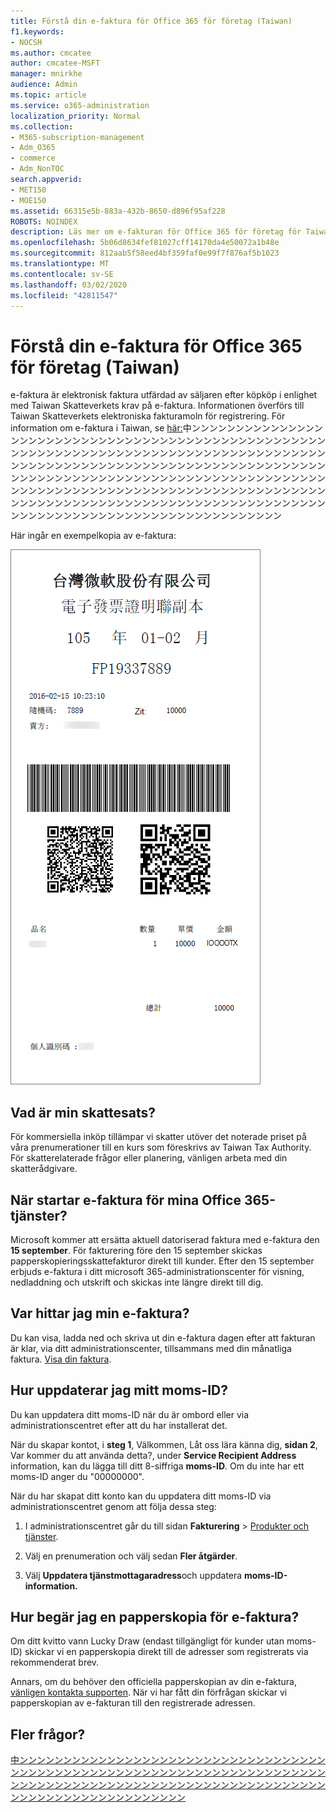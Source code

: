 ```yaml
---
title: Förstå din e-faktura för Office 365 för företag (Taiwan)
f1.keywords:
- NOCSH
ms.author: cmcatee
author: cmcatee-MSFT
manager: mnirkhe
audience: Admin
ms.topic: article
ms.service: o365-administration
localization_priority: Normal
ms.collection:
- M365-subscription-management
- Adm_O365
- commerce
- Adm_NonTOC
search.appverid:
- MET150
- MOE150
ms.assetid: 66315e5b-883a-432b-8650-d896f95af228
ROBOTS: NOINDEX
description: Läs mer om e-fakturan för Office 365 för företag för Taiwan.
ms.openlocfilehash: 5b06d8634fef81027cff14170da4e50072a1b48e
ms.sourcegitcommit: 812aab5f58eed4bf359faf0e99f7f876af5b1023
ms.translationtype: MT
ms.contentlocale: sv-SE
ms.lasthandoff: 03/02/2020
ms.locfileid: "42811547"
---
```

# <a name="understand-your-e-invoice-for-office-365-for-business-taiwan"></a>Förstå din e-faktura för Office 365 för företag (Taiwan)

e-faktura är elektronisk faktura utfärdad av säljaren efter köpköp i enlighet med Taiwan Skatteverkets krav på e-faktura. Informationen överförs till Taiwan Skatteverkets elektroniska fakturamoln för registrering. För information om e-faktura i Taiwan, se <a href="https://www.einvoice.nat.gov.tw/" target="_blank">här:</a>中ンンンンンンンンンンンンンンンンンンンンンンンンンンンンンンンンンンンンンンンンンンンンンンンンンンンンンンンンンンンンンンンンンンンンンンンンンンンンンンンンンンンンンンンンンンンンンンンンンンンンンンンンンンンンンンンンンンンンンンンンンンンンンンンンンンンンンンンンンンンンンンンンンンンンンンンンンンンンンンンンンンンンンンンンンンンンンンンンンンンンンンンンンンンンンンンンンンンンンンンンンンンンンンンンンンンンンンンンンンンンンンンンンンンンンンンンンンンンンンンンンンンンンンンンンンンンンンンンンンンンンン
  
Här ingår en exempelkopia av e-faktura:
  
![Taiwans e-faktura.](../../media/01a275ad-54a9-4b76-ac03-4b288508b161.png)
  
## <a name="what-is-my-tax-rate"></a>Vad är min skattesats?

För kommersiella inköp tillämpar vi skatter utöver det noterade priset på våra prenumerationer till en kurs som föreskrivs av Taiwan Tax Authority. För skatterelaterade frågor eller planering, vänligen arbeta med din skatterådgivare.
  
## <a name="when-will-e-invoice-start-for-my-office-365-services"></a>När startar e-faktura för mina Office 365-tjänster?

Microsoft kommer att ersätta aktuell datoriserad faktura med e-faktura den **15 september**. För fakturering före den 15 september skickas papperskopieringsskattefakturor direkt till kunder. Efter den 15 september erbjuds e-faktura i ditt microsoft 365-administrationscenter för visning, nedladdning och utskrift och skickas inte längre direkt till dig. 
  
## <a name="where-can-i-find-my-e-invoice"></a>Var hittar jag min e-faktura?

Du kan visa, ladda ned och skriva ut din e-faktura dagen efter att fakturan är klar, via ditt administrationscenter, tillsammans med din månatliga faktura. [Visa din faktura](view-your-bill-or-invoice.md).
  
## <a name="how-do-i-update-my-vat-id"></a>Hur uppdaterar jag mitt moms-ID?

Du kan uppdatera ditt moms-ID när du är ombord eller via administrationscentret efter att du har installerat det.
  
När du skapar kontot, i **steg 1**, Välkommen, Låt oss lära känna dig, **sidan 2**, Var kommer du att använda detta?, under **Service Recipient Address** information, kan du lägga till ditt 8-siffriga **moms-ID**. Om du inte har ett moms-ID anger du "00000000".
  
När du har skapat ditt konto kan du uppdatera ditt moms-ID via administrationscentret genom att följa dessa steg:
  
1. I administrationscentret går du till sidan **Fakturering** \> <a href="https://go.microsoft.com/fwlink/p/?linkid=842054" target="_blank">Produkter och tjänster</a>.
    
2. Välj en prenumeration och välj sedan **Fler åtgärder**.
    
3. Välj **Uppdatera tjänstmottagaradress**och uppdatera **moms-ID-information.** 
    
## <a name="how-do-i-request-an-e-invoice-paper-copy"></a>Hur begär jag en papperskopia för e-faktura?

Om ditt kvitto vann Lucky Draw (endast tillgängligt för kunder utan moms-ID) skickar vi en papperskopia direkt till de adresser som registrerats via rekommenderat brev.
  
Annars, om du behöver den officiella papperskopian av din e-faktura, [vänligen kontakta supporten](../../admin/contact-support-for-business-products.md). När vi har fått din förfrågan skickar vi papperskopian av e-fakturan till den registrerade adressen.
  
## <a name="more-questions"></a>Fler frågor?

[中ンンンンンンンンンンンンンンンンンンンンンンンンンンンンンンンンンンンンンンンンンンンンンンンンンンンンンンンンンンンンンンンンンンンンンンンンンンンンンンンンンンンンンンンンンンンンンンンンンンンンンンンンンンンンンンンンンンンンンンンンンンンンンンン](../../admin/contact-support-for-business-products.md)